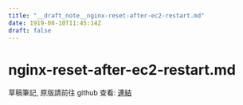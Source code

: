 ```yaml
---
title: "__draft_note__nginx-reset-after-ec2-restart.md"
date: 1919-08-10T11:45:14Z
draft: false
---
```


# nginx-reset-after-ec2-restart.md

草稿筆記, 原版請前往 github 查看: [連結](https://github.com/tinghaolai/just-random-note/blob/master/aws/nginx-reset-after-ec2-restart.md)